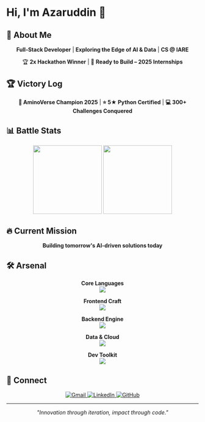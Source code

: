 # Hi, I'm Azaruddin 👋

## 🚀 About Me

<div align="center">

**Full-Stack Developer** | **Exploring the Edge of AI & Data** | **CS @ IARE**

🏆 **2x Hackathon Winner** | 🚀 **Ready to Build – 2025 Internships**

</div>

## 🏆 Victory Log

<div align="center">

**🥇 AminoVerse Champion 2025** | **⭐ 5★ Python Certified** | **💻 300+ Challenges Conquered**

</div>

## 📊 Battle Stats

<div align="center">
  <img height="180em" src="https://github-readme-stats.vercel.app/api?username=mohammadazaruddinshaik&show_icons=true&theme=tokyonight&hide_border=true" />
  <img height="180em" src="https://github-readme-stats.vercel.app/api/top-langs/?username=mohammadazaruddinshaik&layout=compact&theme=tokyonight&hide_border=true" />
</div>

## 🔥 Current Mission

<div align="center">

**Building tomorrow's AI-driven solutions today**

</div>

## 🛠️ Arsenal

<div align="center">

**Core Languages**  
<img src="https://skillicons.dev/icons?i=python,java,javascript,typescript" />

**Frontend Craft**  
<img src="https://skillicons.dev/icons?i=react,html,css,tailwind" />

**Backend Engine**  
<img src="https://skillicons.dev/icons?i=nodejs,express" />

**Data & Cloud**  
<img src="https://skillicons.dev/icons?i=mongodb,aws,vercel" />

**Dev Toolkit**  
<img src="https://skillicons.dev/icons?i=git,github,postman,idea,linux" />

</div>

## 📡 Connect

<div align="center">
  <a href="mailto:mohammadazaruddinsk@gmail.com">
    <img src="https://img.shields.io/badge/Gmail-D14836?style=for-the-badge&logo=gmail&logoColor=white" alt="Gmail"/>
  </a>
  <a href="https://linkedin.com/in/mohammadazaruddinshaik">
    <img src="https://img.shields.io/badge/LinkedIn-0077B5?style=for-the-badge&logo=linkedin&logoColor=white" alt="LinkedIn"/>
  </a>
  <a href="https://github.com/mohammadazaruddinshaik">
    <img src="https://img.shields.io/badge/GitHub-181717?style=for-the-badge&logo=github&logoColor=white" alt="GitHub"/>
  </a>
</div>

---

<div align="center">
  <i>"Innovation through iteration, impact through code."</i>
</div>
